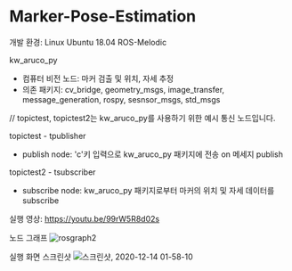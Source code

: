 # Marker-Pose-Estimation
개발 환경:
Linux Ubuntu 18.04 ROS-Melodic

kw_aruco_py
- 컴퓨터 비전 노드: 마커 검출 및 위치, 자세 추정
- 의존 패키지: cv_bridge, geometry_msgs, image_transfer, message_generation, rospy, sesnsor_msgs, std_msgs


// topictest, topictest2는 kw_aruco_py를 사용하기 위한 예시 통신 노드입니다.

topictest - tpublisher
- publish node: 'c'키 입력으로 kw_aruco_py 패키지에 전송 on 메세지 publish

topictest2 - tsubscriber
- subscribe node: kw_aruco_py 패키지로부터 마커의 위치 및 자세 데이터를 subscribe

실행 영상: https://youtu.be/99rW5R8d02s

노드 그래프
![rosgraph2](https://user-images.githubusercontent.com/59414764/102018984-f2fc6680-3db3-11eb-9522-5a7c702170cf.png)

실행 화면 스크린샷
![스크린샷, 2020-12-14 01-58-10](https://user-images.githubusercontent.com/59414764/102019140-fe9c5d00-3db4-11eb-8f27-78c6788b3613.png)
